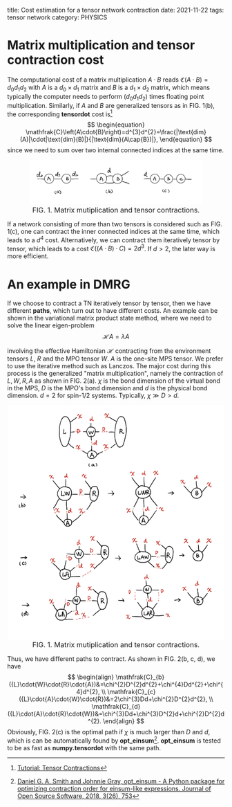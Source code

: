 title: Cost estimation for a tensor network contraction
date: 2021-11-22
tags: tensor network
category: PHYSICS

# Matrix multiplication and tensor contraction cost

The computational cost of a matrix multiplication $A\cdot{B}$ reads $\mathfrak{C}\left(A\cdot{B}\right)=d_{0}d_{1}d_{2}$ with $A$ is a $d_{0}\times{d}_{1}$ matrix and $B$ is a $d_{1}\times{d}_{2}$ matrix, which means typically the computer needs to perform $\left(d_{0}d_{1}d_{2}\right)$ times floating point multiplication. Similarly, if $A$ and $B$ are generalized tensors as in FIG. 1(b), the corresponding **tensordot** cost is[^tensornet]
$$
\begin{equation}
    \mathfrak{C}\left(A\cdot{B}\right)=d^{3}d^{2}=\frac{|\text{dim}(A)|\cdot|\text{dim}(B)|}{|\text{dim}(A\cap{B})|},
\end{equation}
$$
since we need to sum over two internal connected indices at the same time.

<center>
<div class="image" style="display:table;">
    <img src="/images/tn_complexity/tn_complexity_01.jpeg" width="400"/>
    <div style="display:table-caption; caption-side:bottom; font-size:16px;">FIG. 1. Matrix mutiplication and tensor contractions.</div>
</div>
</center>

If a network consisting of more than two tensors is considered such as FIG. 1(c), one can contract the inner connected indices at the same time, which leads to a $d^{4}$ cost. Alternatively, we can contract them iteratively tensor by tensor, which leads to a cost $\mathfrak{C}((A\cdot{B})\cdot{C})=2d^{3}$. If $d>2$, the later way is more efficient.

# An example in DMRG

If we choose to contract a TN iteratively tensor by tensor, then we have different **paths**, which turn out to have different costs. An example can be shown in the variational matrix product state method, where we need to solve the linear eigen-problem 
$$
\begin{equation}
    \mathcal{H}A=\lambda{A}
\end{equation}
$$

involving the effective Hamiltonian $\mathcal{H}$ contracting from the environment tensors $L$, $R$ and the MPO tensor $W$. $A$ is the one-site MPS tensor. We prefer to use the iterative method such as Lanczos. The major cost during this process is the generalized "matrix multiplication", namely the contraction of $L, W, R, A$ as shown in FIG. 2(a). $\chi$ is the bond dimension of the virtual bond in the MPS, $D$ is the MPO's bond dimension and $d$ is the physical bond dimension. $d=2$ for spin-$1/2$ systems. Typically, $\chi\gg{D}>d$.  

<center>
<div class="image" style="display:table;">
    <img src="/images/tn_complexity/tn_complexity_02.jpeg" width="500"/>
    <div style="display:table-caption; caption-side:bottom; font-size:16px;">FIG. 1. Matrix mutiplication and tensor contractions.</div>
</div>
</center>

Thus, we have different paths to contract. As shown in FIG. 2(b, c, d), we have
$$
\begin{align}
    \mathfrak{C}_{b}({L}\cdot{W}\cdot{R}\cdot{A})&=\chi^{2}D^{2}d^{2}+\chi^{4}Dd^{2}+\chi^{4}d^{2}, \\
    \mathfrak{C}_{c}({L}\cdot{A}\cdot{W}\cdot{R})&=2\chi^{3}Dd+\chi^{2}D^{2}d^{2}, \\
    \mathfrak{C}_{d}({L}\cdot{A}\cdot{R}\cdot{W})&=\chi^{3}Dd+\chi^{3}D^{2}d+\chi^{2}D^{2}d^{2}.
\end{align}
$$
Obviously, FIG. 2(c) is the optimal path if $\chi$ is much larger than $D$ and $d$, which is can be automatically found by **opt_einsum**[^Daniel]. **opt_einsum** is tested to be as fast as **numpy.tensordot** with the same path.

[^tensornet]: [Tutorial: Tensor Contractions](https://www.tensors.net/tutorial-1)  
[^Daniel]: [Daniel G. A. Smith and Johnnie Gray, opt_einsum - A Python package for optimizing contraction order for einsum-like expressions. Journal of Open Source Software, 2018, 3(26), 753](https://github.com/dgasmith/opt_einsum)  